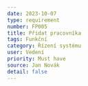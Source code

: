 ```yaml
---
date: 2023-10-07
type: requirement
number: FP005
title: Přidat pracovníka
tags: Funkční
category: Řízení systému
user: Vedení
priority: Must have
source: Jan Novák
detail: false
---
```


